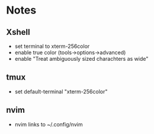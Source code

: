 # Notes
## Xshell
- set terminal to xterm-256color
- enable true color (tools->options->advanced)
- enable "Treat ambiguously sized charachters as wide"
## tmux
- set default-terminal "xterm-256color"

## nvim
- nvim links to ~/.config/nvim
